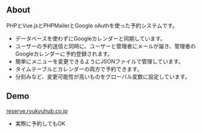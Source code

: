 ## About

PHPとVue.jsとPHPMailerとGoogle oAuthを使った予約システムです。

- データベースを使わずにGoogleカレンダーと同期しています。
- ユーザーの予約送信と同時に、ユーザーと管理者にメールが届き、管理者のGoogleカレンダーに予約登録されます。
- 簡単にメニューを変更できるようにJSONファイルで管理しています。
- タイムテーブルとカレンダーの両方で予約できます。
- 分刻みなど、変更可能性が高いものをグローバル変数に設定しています。

## Demo
[reserve.ryukyuhub.co.jp](https://reserve.ryukyuhub.co.jp)

- 実際に予約してもOK